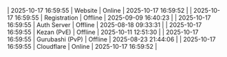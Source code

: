 | 2025-10-17 16:59:55 | Website | Online | 2025-10-17 16:59:52 |
| 2025-10-17 16:59:55 | Registration | Offline | 2025-09-09 16:40:23 |
| 2025-10-17 16:59:55 | Auth Server | Offline | 2025-08-18 09:33:31 |
| 2025-10-17 16:59:55 | Kezan (PvE) | Offline | 2025-10-11 12:51:30 |
| 2025-10-17 16:59:55 | Gurubashi (PvP) | Offline | 2025-08-23 21:44:06 |
| 2025-10-17 16:59:55 | Cloudflare | Online | 2025-10-17 16:59:52 |
